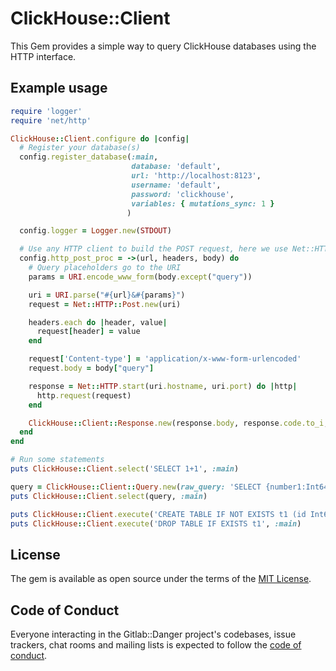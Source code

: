 # ClickHouse::Client

This Gem provides a simple way to query ClickHouse databases using the HTTP interface. 

## Example usage

```ruby
require 'logger'
require 'net/http'

ClickHouse::Client.configure do |config|
  # Register your database(s)
  config.register_database(:main,
                           database: 'default',
                           url: 'http://localhost:8123',
                           username: 'default',
                           password: 'clickhouse',
                           variables: { mutations_sync: 1 }
                          )

  config.logger = Logger.new(STDOUT)

  # Use any HTTP client to build the POST request, here we use Net::HTTP
  config.http_post_proc = ->(url, headers, body) do
    # Query placeholders go to the URI
    params = URI.encode_www_form(body.except("query"))

    uri = URI.parse("#{url}&#{params}")
    request = Net::HTTP::Post.new(uri)

    headers.each do |header, value|
      request[header] = value
    end

    request['Content-type'] = 'application/x-www-form-urlencoded'
    request.body = body["query"]

    response = Net::HTTP.start(uri.hostname, uri.port) do |http|
      http.request(request)
    end

    ClickHouse::Client::Response.new(response.body, response.code.to_i, response.each_header.to_h)
  end
end

# Run some statements
puts ClickHouse::Client.select('SELECT 1+1', :main)

query = ClickHouse::Client::Query.new(raw_query: 'SELECT {number1:Int64} + {number2:Int64}', placeholders: { number1: 11, number2: 4 })
puts ClickHouse::Client.select(query, :main)

puts ClickHouse::Client.execute('CREATE TABLE IF NOT EXISTS t1 (id Int64) ENGINE=MergeTree PRIMARY KEY id', :main)
puts ClickHouse::Client.execute('DROP TABLE IF EXISTS t1', :main)
```

## License

The gem is available as open source under the terms of the [MIT License](https://opensource.org/licenses/MIT).

## Code of Conduct

Everyone interacting in the Gitlab::Danger project's codebases, issue trackers, chat rooms and mailing lists is expected to follow the [code of conduct](https://gitlab.com/gitlab-org/ruby/gems/clickhouse-client/-/blob/main/CODE_OF_CONDUCT.md?ref_type=heads).
